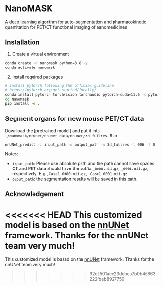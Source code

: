 # NanoMASK

A deep learning algorithm for auto-segmentation and pharmacokinetic quantitation for PET/CT functional imaging of nanomedicines


## Installation


1. Create a virtual environment

```bash
conda create -n nanomask python=3.8 -y
conda activate nanomask
```


2. Install required packages

```bash
# install pytorch following the official guideline
# https://pytorch.org/get-started/locally/
conda install pytorch torchvision torchaudio pytorch-cuda=11.6 -c pytorch -c nvidia
cd NanoMask 
pip install -e .
```


## Segment organs for new mouse PET/CT data

Download the [pretrained model] and put it into `./NanoMask/nnunet/nnUNet_data/nnUNet/3d_fullres`. Run

```bash
nnUNet_predict -i input_path -o output_path -m 3d_fullres -t 006 -f 0
```

Notes:
- `input_path`: Please use absolute path and the path cannot have spaces. CT and PET data should have the suffix `_0000.nii.gz`, `_0001.nii.gz`, respectively. E.g., `Case1_0000.nii.gz, Case1_0001.nii.gz`
- `ouput_path`: the segmentation results will be saved in this path.





## Acknowledgement
<<<<<<< HEAD
This customized model is based on the [nnUNet](https://github.com/MIC-DKFZ/nnUNet) framework. Thanks for the nnUNet team very much!
=======
This customized model is based on the [nnUNet](https://github.com/MIC-DKFZ/nnUNet) framework. Thanks for the nnUNet team very much!
>>>>>>> 92e2501aee23dcbeb7b0b46863222fbeb8927759
